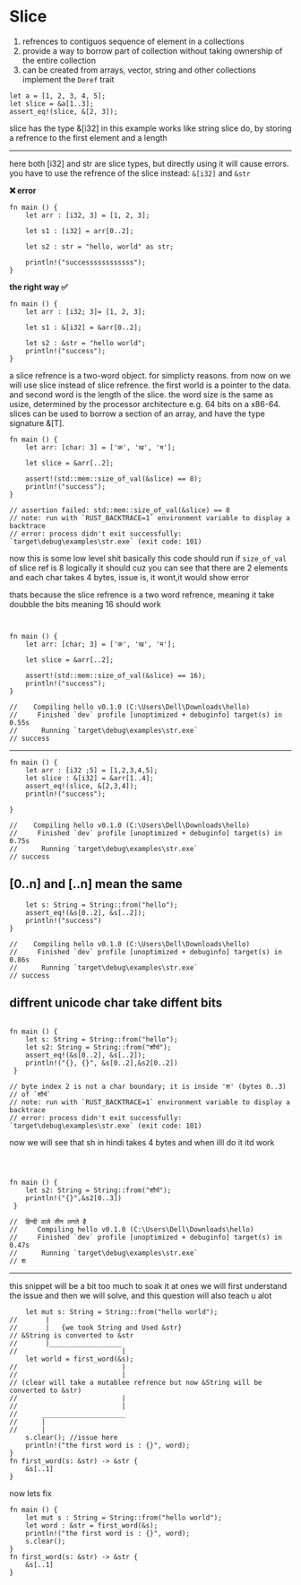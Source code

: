 # Slice

1. refrences to contiguos sequence of element in a collections
2. provide a way to borrow part of collection without taking ownership of the entire collection
3. can be created from arrays, vector, string and other collections implement the `Deref` trait


```
let a = [1, 2, 3, 4, 5];
let slice = &a[1..3];
assert_eq!(slice, &[2, 3]);
```

slice has the type &[i32] in this example
works like string slice do, by storing a refrence to the first element and a length

--------
here both [i32] and str are slice types, but directly using it will cause errors. you have to use the refrence of the slice instead: `&[i32]`  and `&str`


**❌ error**
```
fn main () {
    let arr : [i32, 3] = [1, 2, 3];

    let s1 : [i32] = arr[0..2];

    let s2 : str = "hello, world" as str;

    println!("successssssssssss");
}
```


**the right way ✅**

```
fn main () {
    let arr : [i32; 3]= [1, 2, 3];

    let s1 : &[i32] = &arr[0..2];

    let s2 : &str = "hello world";
    println!("success");
}
```

a slice refrence is a two-word object. for simplicty reasons. from now on we will use slice instead of slice refrence. the first world is a pointer to the data. and second word is the length of the slice. the word size is the same as usize, determined by the processor architecture e.g. 64 bits on a x86-64. slices can be used to borrow a section of an array, and have the type signature &[T].

```
fn main () {
    let arr: [char: 3] = ['क', 'ख', 'म']; 

    let slice = &arr[..2];

    assert!(std::mem::size_of_val(&slice) == 8);
    println!("success"); 
}

// assertion failed: std::mem::size_of_val(&slice) == 8
// note: run with `RUST_BACKTRACE=1` environment variable to display a backtrace
// error: process didn't exit successfully: `target\debug\examples\str.exe` (exit code: 101)

```

now this is some low level shit
basically this code should run if `size_of_val` of slice ref is 8
logically it should cuz you can see that there are 2 elements and each char takes 4 bytes, issue is, it wont,it would show error

thats because the slice refrence is a two word refrence, meaning it take doubble the bits
meaning 16 should work

```


fn main () {
    let arr: [char; 3] = ['क', 'ख', 'म']; 

    let slice = &arr[..2];

    assert!(std::mem::size_of_val(&slice) == 16);
    println!("success"); 
}

//    Compiling hello v0.1.0 (C:\Users\Dell\Downloads\hello)
//     Finished `dev` profile [unoptimized + debuginfo] target(s) in 0.55s
//      Running `target\debug\examples\str.exe`
// success
```



-----------


```
fn main () {
    let arr : [i32 ;5] = [1,2,3,4,5];
    let slice : &[i32] = &arr[1..4];
    assert_eq!(slice, &[2,3,4]);
    println!("success");

}

//    Compiling hello v0.1.0 (C:\Users\Dell\Downloads\hello)
//     Finished `dev` profile [unoptimized + debuginfo] target(s) in 0.75s
//      Running `target\debug\examples\str.exe`
// success

```

## [0..n] and [..n] mean the same

```fn main () {
    let s: String = String::from("hello");
    assert_eq!(&s[0..2], &s[..2]);
    println!("success")
}

//    Compiling hello v0.1.0 (C:\Users\Dell\Downloads\hello)
//     Finished `dev` profile [unoptimized + debuginfo] target(s) in 0.86s
//      Running `target\debug\examples\str.exe`
// success
```

## diffrent unicode char take diffent bits

```

fn main () {
    let s: String = String::from("hello");
    let s2: String = String::from("शौर्य");
    assert_eq!(&s[0..2], &s[..2]);
    println!("{}, {}", &s[0..2],&s2[0..2])
 }

// byte index 2 is not a char boundary; it is inside 'श' (bytes 0..3) 
// of `शौर्य`
// note: run with `RUST_BACKTRACE=1` environment variable to display a backtrace
// error: process didn't exit successfully: `target\debug\examples\str.exe` (exit code: 101)
```
now we will see that sh in hindi takes 4 bytes and when illl do it itd work

```



fn main () {
    let s2: String = String::from("शौर्य");
    println!("{}",&s2[0..3])
 }

//  हिन्दी वाले तीन लगते है 
//     Compiling hello v0.1.0 (C:\Users\Dell\Downloads\hello)
//     Finished `dev` profile [unoptimized + debuginfo] target(s) in 0.47s
//      Running `target\debug\examples\str.exe`
// श
```

-----------
this snippet will be a bit too much to soak it at ones
we will first understand the issue and then we will solve, and this question will also teach u alot


```fn mut () {
    let mut s: String = String::from("hello world");
//       |
//       |   {we took String and Used &str}
// &String is converted to &str
//       |__________________
//                          |
    let world = first_word(&s);
//                          |
//                          |
// (clear will take a mutablee refrence but now &String will be converted to &str)
//                          |
//                          |
//      _____________________
//      |
//      |                    
    s.clear(); //issue here
    println!("the first word is : {}", word);
}
fn first_word(s: &str) -> &str {
    &s[..1]
}

```

now lets fix

```
fn main () {
    let mut s : String = String::from("hello world");
    let word : &str = first_word(&s);
    println!("the first word is : {}", word);
    s.clear();
}
fn first_word(s: &str) -> &str {
    &s[..1]
}

```